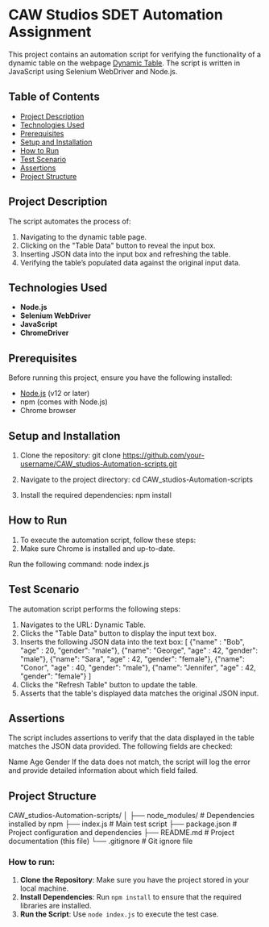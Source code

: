# CAW Studios SDET Automation Assignment

This project contains an automation script for verifying the functionality of a dynamic table on the webpage [Dynamic Table](https://testpages.herokuapp.com/styled/tag/dynamic-table.html). The script is written in JavaScript using Selenium WebDriver and Node.js.

## Table of Contents

- [Project Description](#project-description)
- [Technologies Used](#technologies-used)
- [Prerequisites](#prerequisites)
- [Setup and Installation](#setup-and-installation)
- [How to Run](#how-to-run)
- [Test Scenario](#test-scenario)
- [Assertions](#assertions)
- [Project Structure](#project-structure)

## Project Description

The script automates the process of:

1. Navigating to the dynamic table page.
2. Clicking on the "Table Data" button to reveal the input box.
3. Inserting JSON data into the input box and refreshing the table.
4. Verifying the table’s populated data against the original input data.

## Technologies Used

- **Node.js**
- **Selenium WebDriver**
- **JavaScript**
- **ChromeDriver**

## Prerequisites

Before running this project, ensure you have the following installed:

- [Node.js](https://nodejs.org/) (v12 or later)
- npm (comes with Node.js)
- Chrome browser

## Setup and Installation

1. Clone the repository:
   git clone https://github.com/your-username/CAW_studios-Automation-scripts.git

2. Navigate to the project directory:
   cd CAW_studios-Automation-scripts

3. Install the required dependencies:
   npm install

## How to Run

1. To execute the automation script, follow these steps:
2. Make sure Chrome is installed and up-to-date.

Run the following command:
node index.js

## Test Scenario

The automation script performs the following steps:

1. Navigates to the URL: Dynamic Table.
2. Clicks the "Table Data" button to display the input text box.
3. Inserts the following JSON data into the text box:
   [
   {"name" : "Bob", "age" : 20, "gender": "male"},
   {"name": "George", "age" : 42, "gender": "male"},
   {"name": "Sara", "age" : 42, "gender": "female"},
   {"name": "Conor", "age" : 40, "gender": "male"},
   {"name": "Jennifer", "age" : 42, "gender": "female"}
   ]
4. Clicks the "Refresh Table" button to update the table.
5. Asserts that the table's displayed data matches the original JSON input.

## Assertions

The script includes assertions to verify that the data displayed in the table matches the JSON data provided. The following fields are checked:

Name
Age
Gender
If the data does not match, the script will log the error and provide detailed information about which field failed.

## Project Structure

CAW_studios-Automation-scripts/
│
├── node_modules/ # Dependencies installed by npm
├── index.js # Main test script
├── package.json # Project configuration and dependencies
├── README.md # Project documentation (this file)
└── .gitignore # Git ignore file

### How to run:

1. **Clone the Repository**: Make sure you have the project stored in your local machine.
2. **Install Dependencies**: Run `npm install` to ensure that the required libraries are installed.
3. **Run the Script**: Use `node index.js` to execute the test case.
